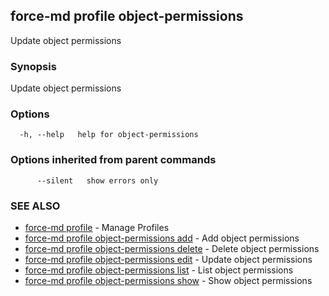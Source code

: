 ## force-md profile object-permissions

Update object permissions

### Synopsis

Update object permissions

### Options

```
  -h, --help   help for object-permissions
```

### Options inherited from parent commands

```
      --silent   show errors only
```

### SEE ALSO

* [force-md profile](force-md_profile.md)	 - Manage Profiles
* [force-md profile object-permissions add](force-md_profile_object-permissions_add.md)	 - Add object permissions
* [force-md profile object-permissions delete](force-md_profile_object-permissions_delete.md)	 - Delete object permissions
* [force-md profile object-permissions edit](force-md_profile_object-permissions_edit.md)	 - Update object permissions
* [force-md profile object-permissions list](force-md_profile_object-permissions_list.md)	 - List object permissions
* [force-md profile object-permissions show](force-md_profile_object-permissions_show.md)	 - Show object permissions

